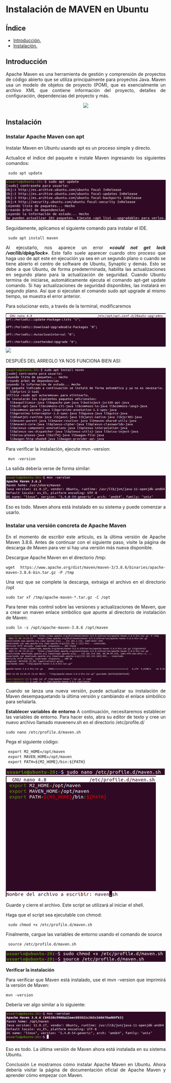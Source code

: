 <div align="justify">

# Instalación de MAVEN en Ubuntu

## Índice
- [Introducción.](#introducción)
- [Instalación.](#instalación)

## Introducción

 Apache Maven es una herramienta de gestión y comprensión de proyectos de código abierto que se utiliza principalmente para proyectos Java. Maven usa un modelo de objetos de proyecto (POM), que es esencialmente un archivo XML que contiene información del proyecto, detalles de configuración, dependencias del proyecto y más.
 <br>
 
 <div align="center">
 <img src="https://upload.wikimedia.org/wikipedia/commons/thumb/5/52/Apache_Maven_logo.svg/1200px-Apache_Maven_logo.svg.png" width="300px">
 </div>

## Instalación

### Instalar Apache Maven con apt

 Instalar Maven en Ubuntu usando apt es un proceso simple y directo.

 Actualice el índice del paquete e instale Maven ingresando los siguientes comandos:

```
 sudo apt update
```
 
<img src="https://github.com/samugd17/Entornos-de-desarrollo/blob/main/TAREAS/Tarea9/IMG/1.%20ACTUALIZANDO%20%C3%8DNDICE%20DE%20PAQUETES.png">
 
 Seguidamente, aplicamos el siguiente comando para instalar el IDE.
 
```
 sudo apt install maven
```
 
 
 Al ejecutarlo, nos aparece un error _**«could not get lock /var/lib/dpkg/lock»**_. Este fallo suele aparecer cuando otro proceso que haga uso de apt este en ejecución ya sea en un segundo plano o cuando se tiene abierto el centro de software de Ubuntu, Synaptic y demás. Esto se debe a que Ubuntu, de forma predeterminada, habilita las actualizaciones en segundo plano para la actualización de seguridad. Cuando Ubuntu termina de iniciarse, automáticamente ejecuta el comando apt-get update comando. Si hay actualizaciones de seguridad disponibles, las instalará en segundo plano. Así que si ejecutan el comando sudo apt upgrade al mismo tiempo, se muestra el error anterior.
 
 Para solucionar esto, a través de la terminal, modificaremos 
 
  <img src="https://github.com/samugd17/Entornos-de-desarrollo/blob/main/TAREAS/Tarea9/IMG/2.%20SOLUCION.png">
  <img src="https://github.com/samugd17/Entornos-de-desarrollo/blob/main/TAREAS/Tarea9/IMG/2.1%20SOLUCI%C3%93N.png">
  
 DESPUÉS DEL ARREGLO YA NOS FUNCIONA BIEN ASI: 
  
  <img src="https://github.com/samugd17/Entornos-de-desarrollo/blob/main/TAREAS/Tarea9/IMG/3.%20MAVEN%20INSTALL.png">

 Para verificar la instalación, ejecute mvn -version:
```
 mvn -version
```

 La salida debería verse de forma similar:

 <img src="https://github.com/samugd17/Entornos-de-desarrollo/blob/main/TAREAS/Tarea9/IMG/4.%20MAVEN%20VERSION.png">

 Eso es todo. Maven ahora está instalado en su sistema y puede comenzar a usarlo.

### Instalar una versión concreta de Apache Maven

 En el momento de escribir este artículo, es la última versión de Apache Maven 3.8.6. Antes de continuar con el siguiente paso, visite la página de descarga de Maven para ver si hay una versión más nueva disponible.


 Descargue Apache Maven en el directorio /tmp:

```
wget https://www.apache.org/dist/maven/maven-3/3.8.6/binaries/apache-maven-3.8.6-bin.tar.gz -P /tmp
```

 Una vez que se complete la descarga, extraiga el archivo en el directorio /opt
```
sudo tar xf /tmp/apache-maven-*.tar.gz -C /opt
```
 Para tener más control sobre las versiones y actualizaciones de Maven, que a crear un maven enlace simbólico que apunte al directorio de instalación de Maven:

```
sudo ln -s /opt/apache-maven-3.8.6 /opt/maven
```
 
<img src="https://github.com/samugd17/Entornos-de-desarrollo/blob/main/TAREAS/Tarea9/IMG/5.%20DESCARGA%20ESPEC%C3%8DFICA%20MAVEN.png">
 
 Cuando se lanza una nueva versión, puede actualizar su instalación de Maven desempaquetando la última versión y cambiando el enlace simbólico para señalarla.


__Establecer variables de entorno__
 A continuación, necesitaremos establecer las variables de entorno. Para hacer esto, abra su editor de texto y cree un nuevo archivo llamado mavenenv.sh en el directorio /etc/profile.d/
```
sudo nano /etc/profile.d/maven.sh
```
Pega el siguiente código:

```
 export M2_HOME=/opt/maven
 export MAVEN_HOME=/opt/maven
 export PATH=${M2_HOME}/bin:${PATH}
```
 
  <img src="https://github.com/samugd17/Entornos-de-desarrollo/blob/main/TAREAS/Tarea9/IMG/6.%20NANO.png">
 <br>
  <img src="https://github.com/samugd17/Entornos-de-desarrollo/blob/main/TAREAS/Tarea9/IMG/6.1.%20NANO.png">

 Guarde y cierre el archivo. Este script se utilizará al iniciar el shell.

 Haga que el script sea ejecutable con chmod:

```
 sudo chmod +x /etc/profile.d/maven.sh
```
 Finalmente, cargue las variables de entorno usando el comando de source
```
 source /etc/profile.d/maven.sh
```
 
  <img src="https://github.com/samugd17/Entornos-de-desarrollo/blob/main/TAREAS/Tarea9/IMG/7.%20SCRIPT.png">

__Verificar la instalación__

Para verificar que Maven está instalado, use el mvn -version que imprimirá la versión de Maven:

```
mvn -version
```

Debería ver algo similar a lo siguiente:

 <img src="https://github.com/samugd17/Entornos-de-desarrollo/blob/main/TAREAS/Tarea9/IMG/8.%20MAVEN%20VERSION%20FINAL.png">

Eso es todo. La última versión de Maven ahora está instalada en su sistema Ubuntu.

Conclusión
Le mostramos cómo instalar Apache Maven en Ubuntu. Ahora debería visitar la página de documentación oficial de Apache Maven y aprender cómo empezar con Maven.


</div>
